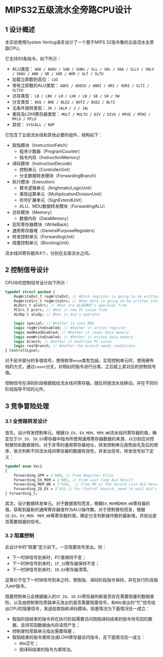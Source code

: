 # MIPS32五级流水全旁路CPU设计

## 1  设计概述

本实验使用System Verilog语言设计了一个基于MIPS 32指令集的五级流水全旁路CPU。

它支持50条指令，如下所示：

* ALU类型： `ADD / ADDU / SUB / SUBU / SLL / SRL / SRA / SLLV / SRLV / SRAV / AND / OR / XOR / NOR / SLT / SLTU`
* 加载立即数到高位： `LUI`
* 带有立即数的ALU类型： `ADDI / ADDIU / ANDI / ORI / XORI / SLTI / SLTIU`
* 访存类型： `LB / LBU / LH / LHU / LW / SB / SH / SW`
* 分支类型： `BEQ / BNE / BLEZ / BGTZ / BGEZ / BLTZ`
* 无条件跳转类型： `JR / JALR / J / JAL`
* 乘除及LOHI寄存器类型： `MULT / MULTU / DIV / DIVU / MFHI / MTHI / MFLO / MTLO`
* 其他： `SYSCALL / NOP`

它包含了五级流水线和其他必要的组件，结构如下：

* 取指模块（InstructionFetch）
  * 程序计数器（ProgramCounter）
  * 指令内存（InstructionMemory）
* 译码模块（InstructionDecode）
  * 控制单元（ControllerUnit）
  * 分支数据转发模块（ForwardingBranch）
* 执行模块（Execution）
  * 算术逻辑单元（ArighmaticLogicUnit）
  * 乘除运算单元（MultiplicationDivisionUnit）
  * 符号扩展单元（SignExtendUnit）
  * ALU、MDU数据转发模块（ForwardingALU）
* 访存模块（Memory）
  * 数据内存（DataMemory）
* 回写寄存器模块（WriteBack）
* 通用寄存器堆（GeneralPurposeRegisters）
* 转发控制单元（ForwardingUnit）
* 阻塞控制单元（BlockingUnit）

流水线间寄存器共4个，分别在五级流水之间。

## 2  控制信号设计

CPU中的控制信号设计如下所示：

```systemverilog
typedef struct packed {
    RegWriteDst_t regWriteDst; // Which register is going to be written
    RegWriteSrc_t regWriteSrc; // What data is going to be written into register
    ALUSrc_t aluSrc; // What are ALU&MDU's operands from
    PCSrc_t pcSrc; // What is new PC value from
    ALUOp_t aluOp; // What is ALU's operator

    logic special; // Whether it uses MDU
    logic regWriteEnabled; // Whether it writes register
    logic memReadEnabled; // Whether it reads data memory
    logic memWriteEnabled; // Whether it writes data memory
    logic branch; // Whether it modifies PC value
    logic realBranch; // Whether the branch needs conditions
} ControlSignal;
```

对于前半部分的多值信号，使用枚举`enum`类型包装。实现控制单元时，使用硬布线的方式，通过`casex`分支，对相似的指令进行分类，之后赋上其对应的控制信号值。

控制信号在译码阶段根据赋给流水线间寄存器，随后将随流水线移动，并在不同的阶段指导不同的元件。

## 3  竞争冒险处理

### 3.1  全旁路转发设计

首先，设计转发控制单元，根据`ID_EX`、`EX_MEM`、`MEM_WB`流水线间寄存器的值，确定位于`IF_ID`、`ID_EX`寄存器中指令所使用通用寄存器数据的来源，以分别应对控制冒险和数据冒险。对于非零的通用寄存器地址，转发控制单元按照由先及后的顺序，依次判断不同流水线间寄存器的数据有效性，并发出信号。转发信号如下定义：

```systemverilog
typedef enum Vec2
{
    Forwarding_GPR = 2'b00, // From Register Files
    Forwarding_EX_MEM = 2'b01, // From Last time ALU Result
    Forwarding_MEM_WB = 2'b10,  // From DM or The Second Last ALU Result
    Forwarding_ID_EX = 2'b11 // For Control Hazard, need to wait ALU's result
} Forwarding_t;
```

其次，设计数据转发单元。对于数据冒险而言，根据`EX_MEM`和`MEM_WB`寄存器的值，获取到最新的通用寄存器值作为ALU操作数。对于控制冒险而言，根据`ID_EX`、`EX_MEM`、`MEM_WB`等寄存器的值，确定分支判断操作数的最新值，并给出是否需要阻塞的信号。

### 3.2  阻塞控制

此设计中的“阻塞”定义如下。一旦阻塞信号发出，则：

* 下一时钟信号到来时，PC值保持不变；
* 下一时钟信号到来时，`IF_ID`寄存器保持不变；
* 下一时钟信号到来时，`ID_EX`寄存器清零。

这等价于在下一时钟信号到来之时，使取指、译码阶段指令保持，并在执行阶段插入`NOP`指令。

阻塞控制单元会根据输入的`IF_ID`、`ID_EX`寄存器判断是否存在需要阻塞的数据冒险，以及由控制冒险旁路单元发出的是否需要阻塞信号，和`MDU`发出的“忙”信号给出CPU的阻塞信号，发送给取指和译码模块。阻塞情况为下面情况任一成立：

* 取指阶段结束的指令将在执行阶段需要访问刚刚译码结束的指令待写回的数据，且待写回数据由内存读而产生；
* 控制冒险旁路单元指出需要阻塞；
* 取指结束的指令乘除法或LOHI寄存器访问指令，且下面情况任一成立：
  * `MDU`正忙；
  * 刚译码结束的指令为乘除法。

